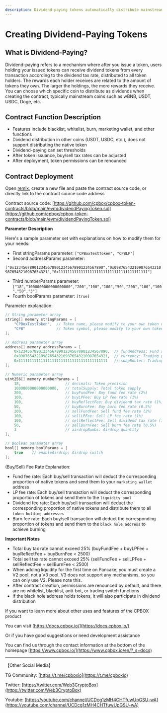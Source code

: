 ```yaml
---
description: Dividend-paying tokens automatically distribute mainstream coins from each transaction, with rewards proportional to holdings for easy passive income!        4o
---
```


# Creating Dividend-Paying Tokens

## What is Dividend-Paying?

Dividend-paying refers to a mechanism where after you issue a token, users holding your issued tokens can receive dividend tokens from every transaction according to the dividend tax rate, distributed to all token holders. The rewards each holder receives are related to the amount of tokens they own. The larger the holdings, the more rewards they receive. You can choose which specific coin to distribute as dividends when creating the contract, typically mainstream coins such as wBNB, USDT, USDC, Doge, etc.

## Contract Function Description

* Features include blacklist, whitelist, burn, marketing wallet, and other functions
* Dividend distribution in other coins (USDT, USDC, etc.), does not support distributing the native token
* Dividend-paying can set thresholds
* After token issuance, buy/sell tax rates can be adjusted
* After deployment, token permissions can be renounced

## Contract Deployment

Open [remix](https://remix.ethereum.org/), create a new file and paste the contract source code, or directly link to the contract source code address

Contract source code: [https://github.com/cpbox/cpbox-token-contracts/blob/main/evm/dividendPayingToken.sol](https://github.com/cpbox/cpbox-token-contracts/blob/main/evm/dividendPayingToken.sol)

**Parameter Description**

Here's a sample parameter set with explanations on how to modify them for your needs:

* First stringParams parameter: `["CPBoxTestToken", "CPBLP"]`
* Second addressParams parameter:

`["0x1234567890123456789012345678901234567890","0x0987654321098765432109876543210987654321","0x1111111111111111111111111111111111111111"]`

* Third numberParams parameter: `["18","1000000000000000000","200","100","100","50","200","100","100","50","3"]`
* Fourth boolParams parameter: `[true]`

Parameter explanation:

```java
// String parameter array
string[] memory stringParams = [
    "CPBoxTestToken",  // Token name, please modify to your own token name
    "CPB"              // Token symbol, please modify to your own token symbol
];

// Address parameter array
address[] memory addressParams = [
    0x1234567890123456789012345678901234567890,  // fundAddress: Fund address
    0x0987654321098765432109876543210987654321,  // currency: Trading pair token address
    0x1111111111111111111111111111111111111111   // swapRouter: Trading router contract address
];

// Numeric parameter array
uint256[] memory numberParams = [
    18,                    // decimals: Token precision
    1000000000000000000,   // totalSupply: Total token supply
    200,                   // buyFundFee: Buy fund fee rate (2%)
    100,                   // buyLPFee: Buy LP fee rate (1%)
    100,                   // buyReflectFee: Buy dividend tax rate (1%)
    50,                    // buyBurnFee: Buy burn fee rate (0.5%)
    200,                   // sellFundFee: Sell fund fee rate (2%)
    100,                   // sellLPFee: Sell LP fee rate (1%)
    100,                   // sellReflectFee: Sell dividend tax rate (1%)
    50,                    // sellBurnFee: Sell burn fee rate (0.5%)
    3                      // airdropNumbs: Airdrop quantity
];

// Boolean parameter array
bool[] memory boolParams = [
    true    // enableAirdrop: Airdrop switch
];
```

(Buy/Sell) Fee Rate Explanation:

* Fund fee rate: Each buy/sell transaction will deduct the corresponding proportion of native tokens and send them to your `marketing wallet` address
* LP fee rate: Each buy/sell transaction will deduct the corresponding proportion of tokens and send them to the `liquidity pool`
* Dividend fee rate: Each buy/sell transaction will deduct the corresponding proportion of native tokens and distribute them to all `token holding addresses`
* Burn fee rate: Each buy/sell transaction will deduct the corresponding proportion of tokens and send them to the `black hole address` to achieve burning

**Important Notes**

* Total buy tax rate cannot exceed 25% (buyFundFee + buyLPFee + buyReflectFee + buyBurnFee < 2500)
* Total sell tax rate cannot exceed 25% (sellFundFee + sellLPFee + sellReflectFee + sellBurnFee < 2500)
* When adding liquidity for the first time on Pancake, you must create a V2 pool, not a V3 pool. V3 does not support any mechanisms, so you can only use V2. Please note this.
* After contract creation, permissions are renounced by default, and there are no whitelist, blacklist, anti-bot, or trading switch functions
* If the black hole address holds tokens, it will also participate in dividend distribution

If you want to learn more about other uses and features of the CPBOX product

You can visit [https://docs.cpbox.io/](https://docs.cpbox.io/)

Or if you have good suggestions or need development assistance

You can find us through the contact information at the bottom of the homepage [https://www.cpbox.io/](https://www.cpbox.io/en/?_s=docs)

***

【Other Social Media】

TG Community: [https://t.me/cpboxio](https://t.me/cpboxio)

Twitter: [https://twitter.com/Web3CryptoBox](https://twitter.com/Web3CryptoBox)

Youtube: [https://youtube.com/channel/UCDcg1zMH4CHTfuwUpGSU-wA](https://youtube.com/channel/UCDcg1zMH4CHTfuwUpGSU-wA)
